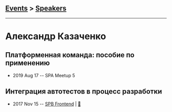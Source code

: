 ## [Events](../README.md) > [Speakers](../speakers.md)
---

# Александр Казаченко

## Платформенная команда: пособие по применению
- 2019 Aug 17 -- SPA Meetup 5    
## Интеграция автотестов в процесс разработки
- 2017 Nov 15 -- [SPB Frontend](https://www.youtube.com/watch?v=zeXNOPZas7Y)  | [:notebook:](https://goo.gl/efbY7z)  
